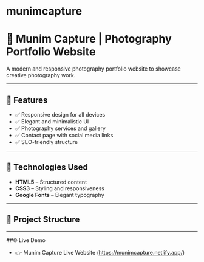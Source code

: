 # munimcapture
# 📸 Munim Capture | Photography Portfolio Website

A modern and responsive photography portfolio website to showcase creative photography work.

---

## 🌟 Features

- ✅ Responsive design for all devices  
- ✅ Elegant and minimalistic UI  
- ✅ Photography services and gallery  
- ✅ Contact page with social media links  
- ✅ SEO-friendly structure  

---

## 🚀 Technologies Used

- **HTML5** – Structured content  
- **CSS3** – Styling and responsiveness  
- **Google Fonts** – Elegant typography  

---

## 📂 Project Structure

---

##🌐 Live Demo
- 👉 Munim Capture Live Website (https://munimcapture.netlify.app/)
